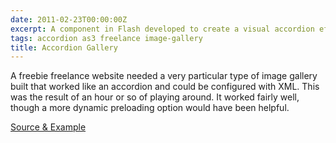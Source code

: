 ```yaml
---
date: 2011-02-23T00:00:00Z
excerpt: A component in Flash developed to create a visual accordion effect for images.
tags: accordion as3 freelance image-gallery
title: Accordion Gallery
---
```


<amp-img width="600" height="222" layout="responsive" src="//labs.tomasino.org/assets/images/accgallery.jpg" alt="Accordion Gallery"></amp-img>

A freebie freelance website needed a very particular type of image
gallery built that worked like an accordion and could be configured with
XML. This was the result of an hour or so of playing around. It worked
fairly well, though a more dynamic preloading option would have been
helpful.

[Source & Example][]

  [Source & Example]: //github.com/jamestomasino/accgallery/
    "Source & Example"

